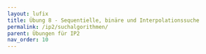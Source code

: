 ```yaml
---
layout: lufix
title: Übung 8 - Sequentielle, binäre und Interpolationssuche
permalink: /ip2/suchalgorithmen/
parent: Übungen für IP2
nav_order: 10
---
```


